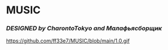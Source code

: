 # **MUSIC**

### *DESIGNED by CharontoTokyo and Малафьясборщик*

https://github.com/ff33e7/MUSIC/blob/main/1.0.gif
